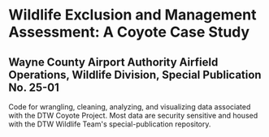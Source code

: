 # Wildlife Exclusion and Management Assessment: A Coyote Case Study
## Wayne County Airport Authority Airfield Operations, Wildlife Division, Special Publication No. 25-01


Code for wrangling, cleaning, analyzing, and visualizing data associated with the DTW Coyote Project. Most data are security sensitive and housed with the DTW Wildlife Team's special-publication repository.
